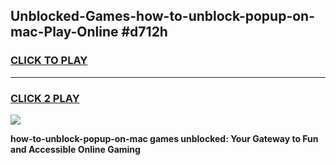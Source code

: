 
## Unblocked-Games-how-to-unblock-popup-on-mac-Play-Online #d712h
<h3>
<a href="https://news.freeplayer.one?title=how-to-unblock-popup-on-mac&ref=3">CLICK TO PLAY</a></h3>
<hr>

<h3>
<a href="https://news.freeplayer.one?title=how-to-unblock-popup-on-mac&ref=3">CLICK 2 PLAY</a>
  
</h3>

<a href="https://news.freeplayer.one?title=how-to-unblock-popup-on-mac&ref=3"><img src="https://clearcache.store/games.png"></a>


**how-to-unblock-popup-on-mac games unblocked: Your Gateway to Fun and Accessible Online Gaming**
